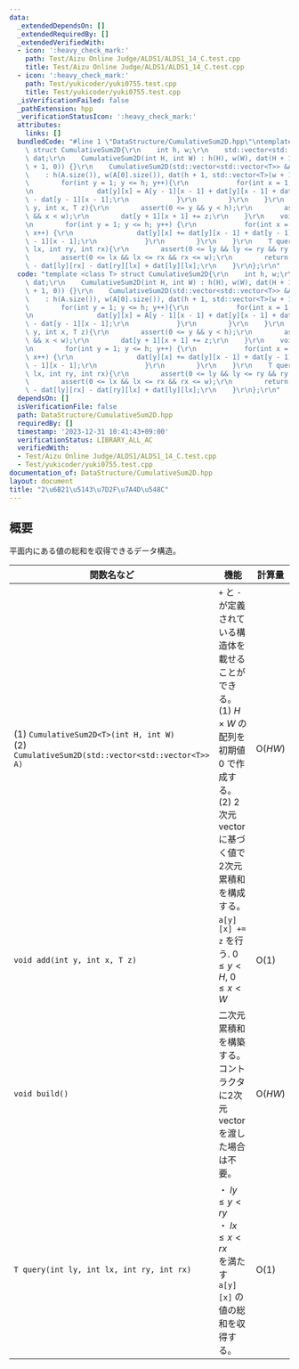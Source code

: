 ```yaml
---
data:
  _extendedDependsOn: []
  _extendedRequiredBy: []
  _extendedVerifiedWith:
  - icon: ':heavy_check_mark:'
    path: Test/Aizu Online Judge/ALDS1/ALDS1_14_C.test.cpp
    title: Test/Aizu Online Judge/ALDS1/ALDS1_14_C.test.cpp
  - icon: ':heavy_check_mark:'
    path: Test/yukicoder/yuki0755.test.cpp
    title: Test/yukicoder/yuki0755.test.cpp
  _isVerificationFailed: false
  _pathExtension: hpp
  _verificationStatusIcon: ':heavy_check_mark:'
  attributes:
    links: []
  bundledCode: "#line 1 \"DataStructure/CumulativeSum2D.hpp\"\ntemplate <class T>\
    \ struct CumulativeSum2D{\r\n    int h, w;\r\n    std::vector<std::vector<T>>\
    \ dat;\r\n    CumulativeSum2D(int H, int W) : h(H), w(W), dat(H + 1, std::vector<T>(W\
    \ + 1, 0)) {}\r\n    CumulativeSum2D(std::vector<std::vector<T>> &A) \r\n    \
    \    : h(A.size()), w(A[0].size()), dat(h + 1, std::vector<T>(w + 1, 0)) {\r\n\
    \        for(int y = 1; y <= h; y++){\r\n            for(int x = 1; x <= w; x++){\r\
    \n                dat[y][x] = A[y - 1][x - 1] + dat[y][x - 1] + dat[y - 1][x]\
    \ - dat[y - 1][x - 1];\r\n            }\r\n        }\r\n    }\r\n    void add(int\
    \ y, int x, T z){\r\n        assert(0 <= y && y < h);\r\n        assert(0 <= x\
    \ && x < w);\r\n        dat[y + 1][x + 1] += z;\r\n    }\r\n    void build(){\r\
    \n        for(int y = 1; y <= h; y++) {\r\n            for(int x = 1; x <= w;\
    \ x++) {\r\n                dat[y][x] += dat[y][x - 1] + dat[y - 1][x] - dat[y\
    \ - 1][x - 1];\r\n            }\r\n        }\r\n    }\r\n    T query(int ly, int\
    \ lx, int ry, int rx){\r\n        assert(0 <= ly && ly <= ry && ry <= h);\r\n\
    \        assert(0 <= lx && lx <= rx && rx <= w);\r\n        return dat[ry][rx]\
    \ - dat[ly][rx] - dat[ry][lx] + dat[ly][lx];\r\n    }\r\n};\r\n"
  code: "template <class T> struct CumulativeSum2D{\r\n    int h, w;\r\n    std::vector<std::vector<T>>\
    \ dat;\r\n    CumulativeSum2D(int H, int W) : h(H), w(W), dat(H + 1, std::vector<T>(W\
    \ + 1, 0)) {}\r\n    CumulativeSum2D(std::vector<std::vector<T>> &A) \r\n    \
    \    : h(A.size()), w(A[0].size()), dat(h + 1, std::vector<T>(w + 1, 0)) {\r\n\
    \        for(int y = 1; y <= h; y++){\r\n            for(int x = 1; x <= w; x++){\r\
    \n                dat[y][x] = A[y - 1][x - 1] + dat[y][x - 1] + dat[y - 1][x]\
    \ - dat[y - 1][x - 1];\r\n            }\r\n        }\r\n    }\r\n    void add(int\
    \ y, int x, T z){\r\n        assert(0 <= y && y < h);\r\n        assert(0 <= x\
    \ && x < w);\r\n        dat[y + 1][x + 1] += z;\r\n    }\r\n    void build(){\r\
    \n        for(int y = 1; y <= h; y++) {\r\n            for(int x = 1; x <= w;\
    \ x++) {\r\n                dat[y][x] += dat[y][x - 1] + dat[y - 1][x] - dat[y\
    \ - 1][x - 1];\r\n            }\r\n        }\r\n    }\r\n    T query(int ly, int\
    \ lx, int ry, int rx){\r\n        assert(0 <= ly && ly <= ry && ry <= h);\r\n\
    \        assert(0 <= lx && lx <= rx && rx <= w);\r\n        return dat[ry][rx]\
    \ - dat[ly][rx] - dat[ry][lx] + dat[ly][lx];\r\n    }\r\n};\r\n"
  dependsOn: []
  isVerificationFile: false
  path: DataStructure/CumulativeSum2D.hpp
  requiredBy: []
  timestamp: '2023-12-31 10:41:43+09:00'
  verificationStatus: LIBRARY_ALL_AC
  verifiedWith:
  - Test/Aizu Online Judge/ALDS1/ALDS1_14_C.test.cpp
  - Test/yukicoder/yuki0755.test.cpp
documentation_of: DataStructure/CumulativeSum2D.hpp
layout: document
title: "2\u6B21\u5143\u7D2F\u7A4D\u548C"
---
```


## 概要
平面内にある値の総和を収得できるデータ構造。

|関数名など|機能|計算量|
|---------|----|-----|
|(1) `CumulativeSum2D<T>(int H, int W)` <br> (2) `CumulativeSum2D(std::vector<std::vector<T>> A)`| `+` と `-` が定義されている構造体を載せることができる。<br> (1) $H \times W$ の配列を初期値 $0$ で作成する。 <br> (2) 2次元 vector に基づく値で 2次元累積和を構成する。| $\text{O}(HW)$ |
|`void add(int y, int x, T z)`| `a[y][x] += z` を行う.  $0 \leq y < H$, $0 \leq x < W$ | $\text{O}(1)$|
|`void build()`| 二次元累積和を構築する。コントラクタに2次元vectorを渡した場合は不要。| $\text{O}(HW)$ |
|`T query(int ly, int lx, int ry, int rx)`| ・ $ly \leq y < ry$ <br> ・ $lx \leq x < rx$ <br> を満たす `a[y][x]` の値の総和を収得する。| $\text{O}(1)$ |

